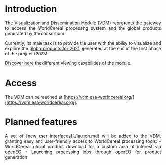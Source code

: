 # Introduction

<div style="text-align: justify">
The Visualization and Dissemination Module (VDM) represents the gateway to access the WorldCereal processing system and the global products generated by the consortium. 

Currently, its main task is to provide the user with the ability to visualize and explore the [global products for 2021](https://esa-worldcereal.org/en/products/global-maps), generated at the end of the first phase of the project (2023).

[Discover here](./visualize.md) the different viewing capabilities of the module.
</div>

# Access

The VDM can be reached at [https://vdm.esa-worldcereal.org/](https://vdm.esa-worldcereal.org/).


# Planned features

<div style="text-align: justify">
A set of [new user interfaces](./launch.md) will be added to the VDM, granting easy and user-friendly access to WorldCereal processing tools:
-	WorldCereal global product download for a custom area of interest via openEO
-	Launching processing jobs through openEO for product generation
</div>
